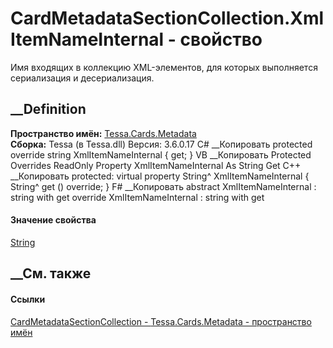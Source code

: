 # CardMetadataSectionCollection.XmlItemNameInternal - свойство
Имя входящих в коллекцию XML-элементов, для которых выполняется сериализация и
десериализация.
##  __Definition
 **Пространство имён:** [Tessa.Cards.Metadata](N_Tessa_Cards_Metadata.htm)  
 **Сборка:** Tessa (в Tessa.dll) Версия: 3.6.0.17
C# __Копировать
     protected override string XmlItemNameInternal { get; }
VB __Копировать
     Protected Overrides ReadOnly Property XmlItemNameInternal As String
    	Get
C++ __Копировать
     protected:
    virtual property String^ XmlItemNameInternal {
    	String^ get () override;
    }
F# __Копировать
     abstract XmlItemNameInternal : string with get
    override XmlItemNameInternal : string with get
#### Значение свойства
[String](https://learn.microsoft.com/dotnet/api/system.string)
##  __См. также
#### Ссылки
[CardMetadataSectionCollection -
](T_Tessa_Cards_Metadata_CardMetadataSectionCollection.htm)
[Tessa.Cards.Metadata - пространство имён](N_Tessa_Cards_Metadata.htm)
